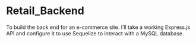 # Retail_Backend
 To build the back end for an e-commerce site. I’ll take a working Express.js API and configure it to use Sequelize to interact with a MySQL database.
